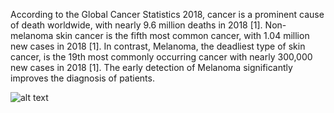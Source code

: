 According to the Global Cancer Statistics 2018, cancer is a prominent cause of death worldwide, with nearly 9.6 million deaths in 2018 [1]. Non-melanoma skin cancer is the fifth most common cancer, with 1.04 million new cases in 2018 [1]. In contrast, Melanoma, the deadliest type of skin cancer, is the 19th most commonly occurring cancer with nearly 300,000 new cases in 2018 [1]. The early detection of Melanoma significantly improves the diagnosis of patients.

![alt text](<https://github.com/rao208/Explainable_AI/blob/master/Images/Cancer_Statistics_2018%20(1)-1.svg>)


